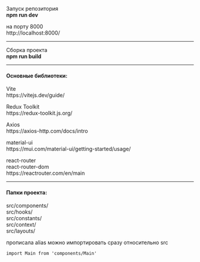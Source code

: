 <p>Запуск репозитория <br/>
   <b>npm run dev</b>
</p>

на порту 8000 <br/>
http://localhost:8000/

<hr />

<p>Сборка проекта <br />
<b>npm run build</b>
</p>

<hr />
<h4>Основные библиотеки:</h4>

<p>
Vite <br/>
https://vitejs.dev/guide/
</p>

<p>
Redux Toolkit <br/>
https://redux-toolkit.js.org/ 
</p>

<p>
Axios <br/>
https://axios-http.com/docs/intro
</p>

<p>
material-ui <br/>
https://mui.com/material-ui/getting-started/usage/ 
</p>
  
<p>
react-router <br/>
react-router-dom <br/>
https://reactrouter.com/en/main 
</p>
  
<hr />

<h4>Папки проекта:</h4>
<p>
src/components/ <br/>
src/hooks/ <br/>
src/constants/ <br/>
src/context/ <br/>
src/layouts/ <br/>
</p>

прописала alias
можно импортировать сразу относительно src

```
import Main from 'components/Main'
